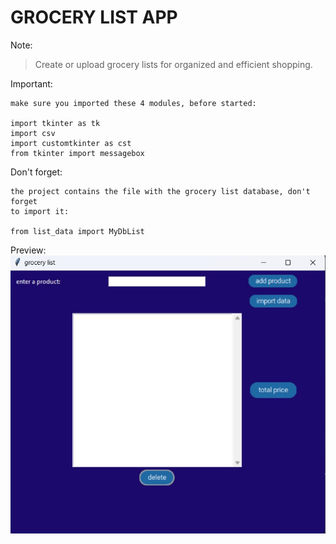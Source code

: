 # GROCERY LIST APP

Note:

>Create or upload grocery lists for organized and efficient shopping.


Important:
```
make sure you imported these 4 modules, before started:

import tkinter as tk
import csv
import customtkinter as cst
from tkinter import messagebox
```

Don't forget:
```
the project contains the file with the grocery list database, don't forget
to import it:

from list_data import MyDbList
```

Preview:
![text if image cannot be loaded](image.jpg)